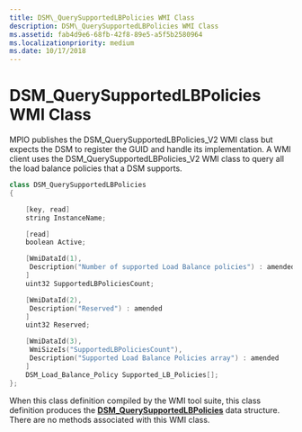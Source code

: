 ```yaml
---
title: DSM\_QuerySupportedLBPolicies WMI Class
description: DSM\_QuerySupportedLBPolicies WMI Class
ms.assetid: fab4d9e6-68fb-42f8-89e5-a5f5b2580964
ms.localizationpriority: medium
ms.date: 10/17/2018
---
```


# DSM\_QuerySupportedLBPolicies WMI Class


MPIO publishes the DSM\_QuerySupportedLBPolicies\_V2 WMI class but expects the DSM to register the GUID and handle its implementation. A WMI client uses the DSM\_QuerySupportedLBPolicies\_V2 WMI class to query all the load balance policies that a DSM supports.

```cpp
class DSM_QuerySupportedLBPolicies
{

    [key, read]
    string InstanceName;

    [read]
    boolean Active;

    [WmiDataId(1),
     Description("Number of supported Load Balance policies") : amended
    ]
    uint32 SupportedLBPoliciesCount;

    [WmiDataId(2),
     Description("Reserved") : amended
    ]
    uint32 Reserved;

    [WmiDataId(3),
     WmiSizeIs("SupportedLBPoliciesCount"),
     Description("Supported Load Balance Policies array") : amended
    ]
    DSM_Load_Balance_Policy Supported_LB_Policies[];
};
```

When this class definition compiled by the WMI tool suite, this class definition produces the [**DSM\_QuerySupportedLBPolicies**](https://docs.microsoft.com/windows-hardware/drivers/ddi/content/mpiodisk/ns-mpiodisk-_dsm_querysupportedlbpolicies) data structure. There are no methods associated with this WMI class.

 

 





